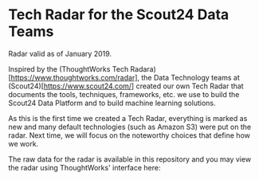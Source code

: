 # Tech Radar for the Scout24 Data Teams

Radar valid as of January 2019.

Inspired by the (ThoughtWorks Tech Radara)[https://www.thoughtworks.com/radar], the Data Technology teams at (Scout24)[https://www.scout24.com/] created our own Tech Radar that documents the tools, techniques, frameworks, etc. we use to build the Scout24 Data Platform and to build machine learning solutions.

As this is the first time we created a Tech Radar, everything is marked as new and many default technologies (such as Amazon S3) were put on the radar. Next time, we will focus on the noteworthy choices that define how we work.

The raw data for the radar is available in this repository and you may view the radar using ThoughtWorks' interface here: <URL to come>
